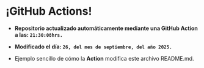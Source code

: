 # ¡GitHub Actions!
* **Repositorio actualizado automáticamente mediante una GitHub Action a las: `21:30:08hrs.`**
* **Modificado el día: `26, del mes de septiembre, del año 2025.`**

* Ejemplo sencillo de cómo la **Action** modifica este archivo README.md.
